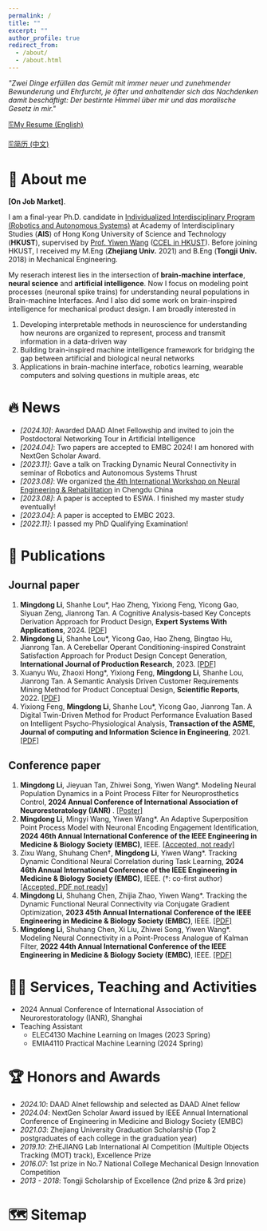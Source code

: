 ```yaml
---
permalink: /
title: ""
excerpt: ""
author_profile: true
redirect_from: 
  - /about/
  - /about.html
---
```


<!-- {% if site.google_scholar_stats_use_cdn %}
{% assign gsDataBaseUrl = "https://cdn.jsdelivr.net/gh/" | append: site.repository | append: "@" %}
{% else %}
{% assign gsDataBaseUrl = "https://raw.githubusercontent.com/" | append: site.repository | append: "/" %}
{% endif %}
{% assign url = gsDataBaseUrl | append: "google-scholar-stats/gs_data_shieldsio.json" %} -->

<span class='anchor' id='about-me'></span>

*"Zwei Dinge erfüllen das Gemüt mit immer neuer und zunehmender Bewunderung und Ehrfurcht, je öfter und anhaltender sich das Nachdenken damit beschäftigt: Der bestirnte Himmel über mir und das moralische Gesetz in mir."*

[🖺My Resume (English)](../gallery/Academic_CV_en.pdf)

[🖺简历 (中文)](../gallery/Academic_CV_ch.pdf)


# 📖 About me
**[On Job Market]**. 

I am a final-year Ph.D. candidate in <a href="https://ais.hkust.edu.hk/">Individualized Interdisciplinary Program (Robotics and Autonomous Systems)</a> at Academy of Interdisciplinary Studies (**AIS**) of Hong Kong University of Science and Technology (**HKUST**), supervised by <a href="https://facultyprofiles.hkust.edu.hk/profiles.php?profile=yiwen-wang-eewangyw">Prof. Yiwen Wang</a> (<a href="https://bmi.hkust.edu.hk/">CCEL in HKUST</a>). Before joining HKUST,  I received my M.Eng (**Zhejiang Univ.** 2021) and B.Eng (**Tongji Univ.** 2018) in Mechanical Engineering.

My reserach interest lies in the intersection of **brain-machine interface**, **neural science** and **artificial intelligence**. Now I focus on modeling point processes (neuronal spike trains)  for understanding neural populations in Brain-machine Interfaces. And I also did some work on brain-inspired intelligence for mechanical product design. I am broadly interested in
1. Developing interpretable methods in neuroscience for understanding how neurons are organized to represent, process and transmit information in a data-driven way
2. Building brain-inspired machine intelligence framework for bridging the gap between artificial and biological neural networks
3. Applications in brain-machine interface, robotics learning, wearable computers and solving questions in multiple areas, etc



# 🔥 News
- *[2024.10]*: Awarded DAAD AInet Fellowship and invited to join the Postdoctoral Networking Tour in Artificial Intelligence
- *[2024.04]*: Two papers are accepted to EMBC 2024! I am honored with NextGen Scholar Award.
- *[2023.11]*: Gave a talk on Tracking Dynamic Neural Connectivity in seminar of Robotics and Autonomous Systems Thrust
- *[2023.08]*: We organized <a href="https://ias.hkust.edu.hk/events/the-4th-international-workshop-on-neural-engineering-and-rehabilitation#:~:text=Welcome%20to%20the%20official%20website,science%2C%20computation%2C%20and%20robotics.">the 4th International Workshop on Neural Engineering & Rehabilitation</a> in Chengdu China
- *[2023.08]*: A paper is accepted to ESWA. I finished my master study eventually!
- *[2023.04]*: A paper is accepted to EMBC 2023.
- *[2022.11]*: I passed my PhD Qualifying Examination!
<!-- - *2022.09*: A paper is accepted by IJPR. -->
<!-- - *2022.04*: A paper is accepted to EMBC 2022. -->
<!-- *2021.09*: Join CCEL Group of HKUST! -->
<!-- - *2021.03*: Graduate from Zhejiang University! -->

# 📝 Publications
## Journal paper
<ol> 
<!-- <li><b>Mingdong Li</b><span>&#8224;</span>, Shuhang Chen<span>&#8224;</span>, Xiang Zhang, Yiwen Wang. Neural Correlation Integrated Adaptive Point Process Filtering on Population Spike Trains, <b>Neural Computation</b>, 2024.  (<span>&#8224;</span>: equal contribution) <a href="">[under revision]</a></li> -->

<li><b>Mingdong Li</b>, Shanhe Lou*, Hao Zheng, Yixiong Feng, Yicong Gao, Siyuan Zeng, Jianrong Tan. A Cognitive Analysis-based Key Concepts Derivation Approach for Product Design, <b>Expert Systems With Applications</b>, 2024. <a href="https://doi.org/10.1016/j.eswa.2023.121289">[PDF]</a></li>

<li><b>Mingdong Li</b>, Shanhe Lou*, Yicong Gao, Hao Zheng, Bingtao Hu, Jianrong Tan. A Cerebellar Operant Conditioning-inspired Constraint Satisfaction Approach for Product Design Concept Generation, <b>International Journal of Production Research</b>, 2023. <a href="https://doi.org/10.1080/00207543.2022.2116734">[PDF]</a></li>

<li>Xuanyu Wu, Zhaoxi Hong*, Yixiong Feng, <b>Mingdong Li</b>, Shanhe Lou, Jianrong Tan. A Semantic Analysis Driven Customer Requirements Mining Method for Product Conceptual Design, <b>Scientific Reports</b>, 2022. <a href="https://doi.org/10.1038/s41598-022-14396-3">[PDF]</a></li>
  
<li>Yixiong Feng, <b>Mingdong Li</b>, Shanhe Lou*, Yicong Gao, Jianrong Tan. A Digital Twin-Driven Method for Product Performance Evaluation Based on Intelligent Psycho-Physiological Analysis, <b>Transaction of the ASME, Journal of computing and Information Science in Engineering</b>, 2021. <a href="https://doi.org/10.1115/1.4049895">[PDF]</a></li>
</ol> 

## Conference paper
<ol>

<li><b>Mingdong Li</b>, Jieyuan Tan, Zhiwei Song, Yiwen Wang*. Modeling Neural Population Dynamics in a Point Process Filter for Neuroprosthetics Control, <b>2024 Annual Conference of International Association of Neurorestoratology (IANR) </b>. <a href="../gallery/IANS2024_Shanghai_poster_Mingdong.pdf">[Poster]</a></li> 

<li><b>Mingdong Li</b>, Mingyi Wang, Yiwen Wang*. An Adaptive Superposition Point Process Model with Neuronal Encoding Engagement Identification, <b>2024 46th Annual International Conference of the IEEE Engineering in Medicine & Biology Society (EMBC)</b>, IEEE. <a href="">[Accepted, not ready]</a></li>

<li>Zixu Wang, Shuhang Chen<span>&#8224;</span>, <b>Mingdong Li</b>, Yiwen Wang*. Tracking Dynamic Conditional Neural Correlation during Task Learning, <b>2024 46th Annual International Conference of the IEEE Engineering in Medicine & Biology Society (EMBC)</b>, IEEE. (<span>&#8224;</span>: co-first author) <a href="">[Accepted, PDF not ready]</a></li>

<li><b>Mingdong Li</b>, Shuhang Chen, Zhijia Zhao, Yiwen Wang*. Tracking the Dynamic Functional Neural Connectivity via Conjugate Gradient Optimization, <b>2023 45th Annual International Conference of the IEEE Engineering in Medicine & Biology Society (EMBC)</b>, IEEE. <a href="https://ieeexplore.ieee.org/document/10340664">[PDF]</a></li>

<li><b>Mingdong Li</b>, Shuhang Chen, Xi Liu, Zhiwei Song, Yiwen Wang*. Modeling Neural Connectivity in a Point-Process Analogue of Kalman Filter, <b>2022 44th Annual International Conference of the IEEE Engineering in Medicine & Biology Society (EMBC)</b>, IEEE. <a href="https://doi.org/10.1109/EMBC48229.2022.9871283">[PDF]</a></li>

</ol> 



# 👨‍💻 Services, Teaching and Activities
- 2024 Annual Conference of International Association of Neurorestoratology (IANR), Shanghai
- Teaching Assistant
  - ELEC4130 Machine Learning on Images (2023 Spring)
  - EMIA4110 Practical Machine Learning (2024 Spring)


# 🏆 Honors and Awards
- *2024.10*: DAAD AInet fellowship and selected as DAAD AInet fellow
- *2024.04*: NextGen Scholar Award issued by IEEE Annual International Conference of Engineering in Medicine and Biology Society (EMBC)
- *2021.03*: Zhejiang University Graduation Scholarship (Top 2 postgraduates of each college in the graduation year)
- *2019.10*: ZHEJIANG Lab International AI Competition (Multiple Objects Tracking (MOT) track), Excellence Prize
- *2016.07*: 1st prize in No.7 National College Mechanical Design Innovation Competition 
- *2013 - 2018*: Tongji Scholarship of Excellence (2nd prize & 3rd prize)

<!-- 
# 💻 Internships and Activities
- *2022.05*: A Poster was accepted for The 3rd International Workshop on Neural Engineering & Rehabilitation
- *2017.11 - 2018.03*: Product Management Intern, Schindler China Headquarters, Shanghai. 
- *2017.09*: Tongji University Welcome Days Volunteer.
- *2015.04*: Coordinator of volunteers, China Auto Forum.
- *2014.06*: Outstanding member of Tongji University Students' Union.
-->


# 🗺️ Sitemap
<!-- <script type='text/javascript' id='clustrmaps' src='//cdn.clustrmaps.com/map_v2.js?cl=080808&w=320&t=tt&d=6KfI5_RwBsDcEGlGl29-mLjAgHNYw9P5ileQjlQfoMk&co=ffffff&cmo=ff8888&cmn=ff3737&ct=808080'></script> -->

<div align="center">
<script type="text/javascript" src="//rf.revolvermaps.com/0/0/4.js?i=5b968j00kr5&amp;m=1&amp;h=165&amp;c=ff0000&amp;r=0" async="async"></script>
</div>
